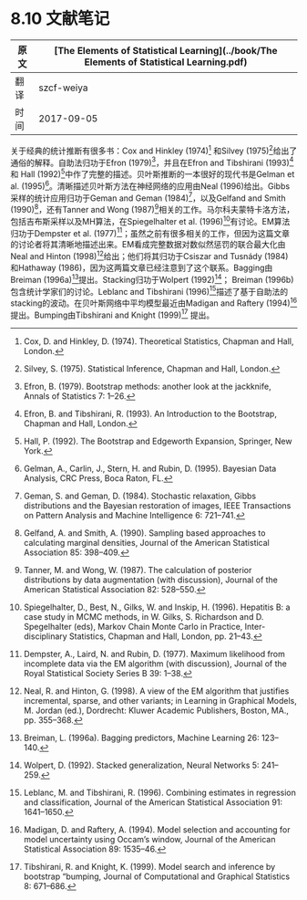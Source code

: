 # 8.10 文献笔记

| 原文   | [The Elements of Statistical Learning](../book/The Elements of Statistical Learning.pdf) |
| ---- | ---------------------------------------- |
| 翻译   | szcf-weiya                               |
| 时间   | 2017-09-05                               |

关于经典的统计推断有很多书：Cox and Hinkley (1974)[^1] 和Silvey (1975)[^2]给出了通俗的解释。自助法归功于Efron (1979)[^3]，并且在Efron and Tibshirani (1993)[^4] 和 Hall (1992)[^5]中作了完整的描述。贝叶斯推断的一本很好的现代书是Gelman et al. (1995)[^6]。清晰描述贝叶斯方法在神经网络的应用由Neal (1996)给出。Gibbs采样的统计应用归功于Geman and Geman (1984)[^7]，以及Gelfand and Smith (1990)[^8]，还有Tanner and Wong (1987)[^9]相关的工作。马尔科夫蒙特卡洛方法，包括吉布斯采样以及MH算法，在Spiegelhalter et al. (1996)[^10]有讨论。EM算法归功于Dempster et al. (1977)[^11]；虽然之前有很多相关的工作，但因为这篇文章的讨论者将其清晰地描述出来。EM看成完整数据对数似然惩罚的联合最大化由Neal and Hinton (1998)[^12]给出；他们将其归功于Csiszar and Tusnády (1984) 和Hathaway (1986)，因为这两篇文章已经注意到了这个联系。Bagging由Breiman (1996a)[^13]提出。Stacking归功于Wolpert (1992)[^14]； Breiman (1996b)包含统计学家们的讨论。Leblanc and Tibshirani (1996)[^15]描述了基于自助法的stacking的波动。在贝叶斯网络中平均模型最近由Madigan and Raftery (1994)[^16]提出。Bumping由Tibshirani and Knight (1999)[^17] 提出。

[^1]: Cox, D. and Hinkley, D. (1974). Theoretical Statistics, Chapman and Hall, London.
[^2]: Silvey, S. (1975). Statistical Inference, Chapman and Hall, London.
[^3]: Efron, B. (1979). Bootstrap methods: another look at the jackknife, Annals of Statistics 7: 1–26.
[^4]: Efron, B. and Tibshirani, R. (1993). An Introduction to the Bootstrap, Chapman and Hall, London.
[^5]: Hall, P. (1992). The Bootstrap and Edgeworth Expansion, Springer, New York.
[^6]: Gelman, A., Carlin, J., Stern, H. and Rubin, D. (1995). Bayesian Data Analysis, CRC Press, Boca Raton, FL.
[^7]: Geman, S. and Geman, D. (1984). Stochastic relaxation, Gibbs distributions and the Bayesian restoration of images, IEEE Transactions on Pattern Analysis and Machine Intelligence 6: 721–741.
[^8]: Gelfand, A. and Smith, A. (1990). Sampling based approaches to calculating marginal densities, Journal of the American Statistical Association 85: 398–409.
[^9]: Tanner, M. and Wong, W. (1987). The calculation of posterior distributions by data augmentation (with discussion), Journal of the American Statistical Association 82: 528–550.
[^10]: Spiegelhalter, D., Best, N., Gilks, W. and Inskip, H. (1996). Hepatitis B: a case study in MCMC methods, in W. Gilks, S. Richardson and D. Spegelhalter (eds), Markov Chain Monte Carlo in Practice, Inter- disciplinary Statistics, Chapman and Hall, London, pp. 21–43.
[^11]: Dempster, A., Laird, N. and Rubin, D. (1977). Maximum likelihood from incomplete data via the EM algorithm (with discussion), Journal of the Royal Statistical Society Series B 39: 1–38.
[^12]: Neal, R. and Hinton, G. (1998). A view of the EM algorithm that justifies incremental, sparse, and other variants; in Learning in Graphical Models, M. Jordan (ed.), Dordrecht: Kluwer Academic Publishers, Boston, MA., pp. 355–368.
[^13]: Breiman, L. (1996a). Bagging predictors, Machine Learning 26: 123–140.
[^14]: Wolpert, D. (1992). Stacked generalization, Neural Networks 5: 241–259.
[^15]: Leblanc, M. and Tibshirani, R. (1996). Combining estimates in regression and classification, Journal of the American Statistical Association 91: 1641–1650.
[^16]: Madigan, D. and Raftery, A. (1994). Model selection and accounting for model uncertainty using Occam’s window, Journal of the American Statistical Association 89: 1535–46.
[^17]: Tibshirani, R. and Knight, K. (1999). Model search and inference by bootstrap “bumping, Journal of Computational and Graphical Statistics 8: 671–686.
